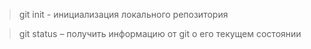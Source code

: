 >git init - инициализация локального репозитория

>git status – получить информацию от git о его текущем состоянии
